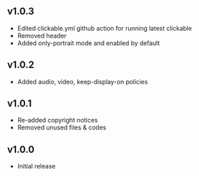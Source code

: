 ## v1.0.3
- Edited clickable.yml github action for running latest clickable
- Removed header
- Added only-portrait mode and enabled by default

## v1.0.2
- Added audio, video, keep-display-on policies

## v1.0.1
- Re-added copyright notices
- Removed unused files & codes

## v1.0.0
- Initial release
